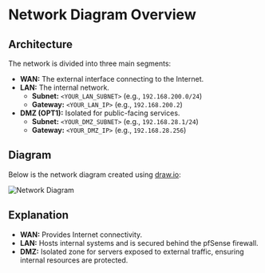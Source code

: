 # Network Diagram Overview

## Architecture
The network is divided into three main segments:

- **WAN:** The external interface connecting to the Internet.
- **LAN:** The internal network.
  - **Subnet:** `<YOUR_LAN_SUBNET>` (e.g., `192.168.200.0/24`)
  - **Gateway:** `<YOUR_LAN_IP>` (e.g., `192.168.200.2`)
- **DMZ (OPT1):** Isolated for public-facing services.
  - **Subnet:** `<YOUR_DMZ_SUBNET>` (e.g., `192.168.28.1/24`)
  - **Gateway:** `<YOUR_DMZ_IP>` (e.g., `192.168.28.256`)

## Diagram
Below is the network diagram created using [draw.io](https://app.diagrams.net/):

![Network Diagram](../screenshots/network-diagram.png)

## Explanation
- **WAN:** Provides Internet connectivity.
- **LAN:** Hosts internal systems and is secured behind the pfSense firewall.
- **DMZ:** Isolated zone for servers exposed to external traffic, ensuring internal resources are protected.
